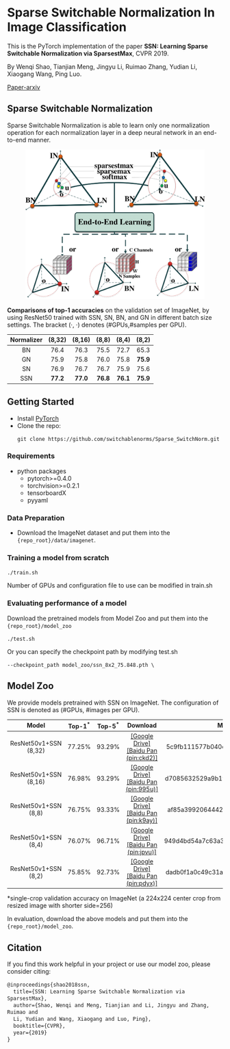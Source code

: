 # Sparse Switchable Normalization In Image Classification

This is the PyTorch implementation of the paper **SSN: 
Learning Sparse Switchable Normalization via SparsestMax**, CVPR 2019.

By Wenqi Shao, Tianjian Meng, Jingyu Li, Ruimao Zhang, Yudian Li, 
Xiaogang Wang, Ping Luo.

[Paper-arxiv](https://arxiv.org/abs/1903.03793v1)

## Sparse Switchable Normalization
Sparse Switchable Normalization is able to learn only one normalization operation for each normalization layer in a 
deep neural network in an end-to-end manner.
<div align=center><img src="SSN.png" width="420" height="350"></div>

**Comparisons of top-1 accuracies** on the validation set of ImageNet, by using ResNet50 trained with SSN, SN, BN, 
and GN in different batch size settings. The bracket (·, ·) denotes (#GPUs,#samples per GPU).


| Normalizer | (8,32) | (8,16) | (8,8) | (8,4) | (8,2) |    
| :----:  | :--: | :--:  | :--:  | :--:  | :--:  |  
| BN | 76.4 | 76.3 | 75.5 | 72.7 | 65.3 |    
| GN | 75.9 | 75.8 | 76.0 | 75.8 | <strong>75.9</strong> |   
| SN | 76.9 | 76.7 | 76.7 | 75.9 | 75.6 |   
| SSN | <strong>77.2</strong> | <strong>77.0</strong> | <strong>76.8</strong> | <strong>76.1</strong>| <strong>75.9</strong> |   


## Getting Started
* Install [PyTorch](http://pytorch.org/)
* Clone the repo:
  ```
  git clone https://github.com/switchablenorms/Sparse_SwitchNorm.git
  ```

### Requirements
- python packages
  - pytorch>=0.4.0
  - torchvision>=0.2.1
  - tensorboardX
  - pyyaml

### Data Preparation
- Download the ImageNet dataset and put them into the `{repo_root}/data/imagenet`.

### Training a model from scratch
```
./train.sh
```
Number of GPUs and configuration file to use can be modified in train.sh

### Evaluating performance of a model
Download the pretrained models from Model Zoo and put them into the `{repo_root}/model_zoo`
```
./test.sh
```

Or you can specify the checkpoint path by modifying test.sh
```
--checkpoint_path model_zoo/ssn_8x2_75.848.pth \
```

## Model Zoo

We provide models pretrained with SSN on ImageNet. The configuration of SSN is denoted as (#GPUs, #images per GPU).

| Model | Top-1<sup>*</sup> | Top-5<sup>*</sup> | Download | MD5 |  
| :----:  | :--: | :--:  | :--:  | :--:  |  
|ResNet50v1+SSN (8,32) | 77.25% | 93.29% |[[Google Drive]](https://drive.google.com/open?id=1b7tezVjfSl1MZNHRC8qkaw59lLW4EYEh)  [[Baidu Pan (pin:ckd2)]](https://pan.baidu.com/s/1pjhl57-uhcGj1o-S77SGHw)|5c9fb111577b040e62461db51ffce69b|  
|ResNet50v1+SSN (8,16) | 76.98% | 93.29% |[[Google Drive]](https://drive.google.com/open?id=1wJx_6bNrv7N9zdy1m2vkABTwMuowluxV)  [[Baidu Pan (pin:995u)]](https://pan.baidu.com/s/1CPLelAIKkRS65yRWqVc-_Q)|d7085632529a9b1945a28a4d3bf4cacb|  
|ResNet50v1+SSN (8,8)  | 76.75% | 93.33% |[[Google Drive]](https://drive.google.com/open?id=18HXLmZVB5JF_TcneEMHXtCo1RQt17fYC)  [[Baidu Pan (pin:k9ay)]](https://pan.baidu.com/s/1xur_fRDKNIUCLrw8g1N4kg)|af85a39920644421fc48e216aba6ff0e|  
|ResNet50v1+SSN (8,4)  | 76.07% | 96.71% |[[Google Drive]](https://drive.google.com/open?id=1Ry4kjLURixg2_pzj6J1lwGg1USnSC0oz)  [[Baidu Pan (pin:jpvu)]](https://pan.baidu.com/s/1hA55h7IHoPovQmhwtDLR4A)|949d4bd54a7c63a3371b941eb4d3ea69|  
|ResNet50v1+SSN (8,2)  | 75.85% | 92.73% |[[Google Drive]](https://drive.google.com/open?id=1r485fLeSAwS5zKrxcAtGxa_mPr1lWcoS)  [[Baidu Pan (pin:pdyx)]](https://pan.baidu.com/s/1lzdmVtVGTjWIymdYve6X_A)|dadb0f1a0c49c31aedd6cb83d4996a03|  


*single-crop validation accuracy on ImageNet (a 224x224 center crop from resized image with shorter side=256)

In evaluation, download the above models and put them into the `{repo_root}/model_zoo`.


## Citation
If you find this work helpful in your project or use our model zoo, please consider citing:
```
@inproceedings{shao2018ssn, 
  title={SSN: Learning Sparse Switchable Normalization via SparsestMax}, 
  author={Shao, Wenqi and Meng, Tianjian and Li, Jingyu and Zhang, Ruimao and
  Li, Yudian and Wang, Xiaogang and Luo, Ping}, 
  booktitle={CVPR}, 
  year={2019} 
}
```
